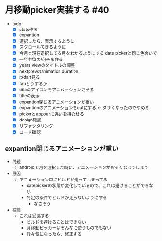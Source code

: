 # 月移動picker実装する #40

- todo
  - [x] state作る
  - [x] expantion
  - [x] 選択したら、表示するように
  - [x] スクロールできるように
  - [x] 今月と現在選択してる月をわかるようにする date pickerと同じ色合いで
  - [x] 一年単位のViewを作る
  - [x] yeara viewのタイトルの調整
  - [x] nextprevのanimation duration
  - [x] rxdart見る
  - [x] fabどうするか
  - [x] titleのアイコンをアニメーションさせる
  - [x] titleの表示
  - [x] expantion閉じるアニメーションが重い
  - [x] expantionのアニメーションをoutにする <- ダサくなったのでやめる
  - [x] pickerとappbarに違いを持たせる
  - [x] design確認
  - [x] リファクタリング
  - [x] コード確認

## expantion閉じるアニメーションが重い

- 問題
  - androidで月を選択した時に、アニメーションがおそくなってしまう
- 原因
  - アニメーション中にビルドが走ってしまってる
    - datepickerの状態が変化しているので、これは避けることができない
    - 特定の条件でビルドが走らないようにする
      - なさそう
- 結論
  - これは妥協する
    - ビルドを避けることはできない
    - 月移動ピッカーはそんなに使うものでもない
    - 後々気になったら、修正する